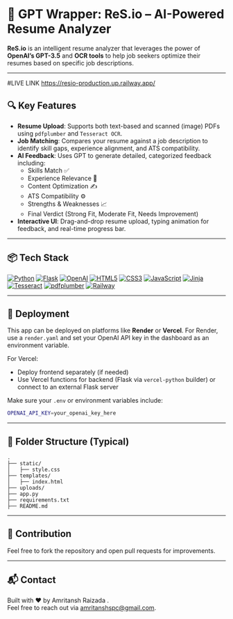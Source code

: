 # 📄 GPT Wrapper: ReS.io – AI-Powered Resume Analyzer

**ReS.io** is an intelligent resume analyzer that leverages the power of **OpenAI’s GPT-3.5** and **OCR tools** to help job seekers optimize their resumes based on specific job descriptions.

---

#LIVE LINK 
https://resio-production.up.railway.app/

## 🔍 Key Features

- **Resume Upload**: Supports both text-based and scanned (image) PDFs using `pdfplumber` and `Tesseract OCR`.
- **Job Matching**: Compares your resume against a job description to identify skill gaps, experience alignment, and ATS compatibility.
- **AI Feedback**: Uses GPT to generate detailed, categorized feedback including:
  - Skills Match ✅
  - Experience Relevance 💼
  - Content Optimization ✍️
  - ATS Compatibility ⚙️
  - Strengths & Weaknesses 📈
  - Final Verdict (Strong Fit, Moderate Fit, Needs Improvement)
- **Interactive UI**: Drag-and-drop resume upload, typing animation for feedback, and real-time progress bar.

---

## 📦 Tech Stack

[![Python](https://img.shields.io/badge/Python-3776AB?style=for-the-badge&logo=python&logoColor=white)](https://www.python.org/)
[![Flask](https://img.shields.io/badge/Flask-000000?style=for-the-badge&logo=flask&logoColor=white)](https://flask.palletsprojects.com/)
[![OpenAI](https://img.shields.io/badge/OpenAI-412991?style=for-the-badge&logo=openai&logoColor=white)](https://openai.com/)
[![HTML5](https://img.shields.io/badge/HTML5-E34F26?style=for-the-badge&logo=html5&logoColor=white)](https://developer.mozilla.org/en-US/docs/Web/HTML)
[![CSS3](https://img.shields.io/badge/CSS3-1572B6?style=for-the-badge&logo=css3&logoColor=white)](https://developer.mozilla.org/en-US/docs/Web/CSS)
[![JavaScript](https://img.shields.io/badge/JavaScript-F7DF1E?style=for-the-badge&logo=javascript&logoColor=black)](https://developer.mozilla.org/en-US/docs/Web/JavaScript)
[![Jinja](https://img.shields.io/badge/Jinja2-B41717?style=for-the-badge&logo=jinja&logoColor=white)](https://jinja.palletsprojects.com/)
[![Tesseract](https://img.shields.io/badge/Tesseract-35495E?style=for-the-badge&logo=tesseract&logoColor=white)](https://github.com/tesseract-ocr/tesseract)
[![pdfplumber](https://img.shields.io/badge/pdfplumber-FFD43B?style=for-the-badge&logo=adobeacrobatreader&logoColor=black)](https://github.com/jsvine/pdfplumber)
[![Railway](https://img.shields.io/badge/Railway-000000?style=for-the-badge&logo=railway&logoColor=white)](https://railway.app/)

---

## 🚀 Deployment

This app can be deployed on platforms like **Render** or **Vercel**. For Render, use a `render.yaml` and set your OpenAI API key in the dashboard as an environment variable.

For Vercel:
- Deploy frontend separately (if needed)
- Use Vercel functions for backend (Flask via `vercel-python` builder) or connect to an external Flask server

Make sure your `.env` or environment variables include:

```bash
OPENAI_API_KEY=your_openai_key_here
```

---

## 📂 Folder Structure (Typical)

```
.
├── static/
│   ├── style.css
├── templates/
│   ├── index.html
├── uploads/
├── app.py
├── requirements.txt
├── README.md
```

---

## 🙌 Contribution

Feel free to fork the repository and open pull requests for improvements.

---

## 📬 Contact

Built with ❤️ by Amritansh Raizada .  
Feel free to reach out via amritanshspc@gmail.com.
